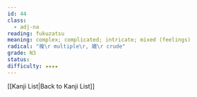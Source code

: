 ```yaml
---
id: 44
class:
  - adj-na
reading: fukuzatsu
meaning: complex; complicated; intricate; mixed (feelings)
radical: "複\r multiple\r, 雑\r crude"
grade: N3
status:
difficulty: ★★★★
---
```

[[Kanji List|Back to Kanji List]]